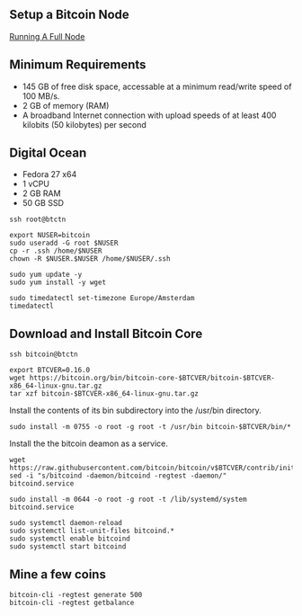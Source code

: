 Setup a Bitcoin Node
--------------------

[Running A Full Node](https://bitcoin.org/en/full-node)

## Minimum Requirements

* 145 GB of free disk space, accessable at a minimum read/write speed of 100 MB/s.
* 2 GB of memory (RAM)
* A broadband Internet connection with upload speeds of at least 400 kilobits (50 kilobytes) per second

## Digital Ocean

* Fedora 27 x64
* 1 vCPU
* 2 GB RAM
* 50 GB SSD

```
ssh root@btctn

export NUSER=bitcoin
sudo useradd -G root $NUSER
cp -r .ssh /home/$NUSER
chown -R $NUSER.$NUSER /home/$NUSER/.ssh

sudo yum update -y
sudo yum install -y wget

sudo timedatectl set-timezone Europe/Amsterdam
timedatectl 
```

## Download and Install Bitcoin Core

```
ssh bitcoin@btctn

export BTCVER=0.16.0
wget https://bitcoin.org/bin/bitcoin-core-$BTCVER/bitcoin-$BTCVER-x86_64-linux-gnu.tar.gz
tar xzf bitcoin-$BTCVER-x86_64-linux-gnu.tar.gz 
```

Install the contents of its bin subdirectory into the /usr/bin directory.

```
sudo install -m 0755 -o root -g root -t /usr/bin bitcoin-$BTCVER/bin/*
```
    
Install the the bitcoin deamon as a service.

```
wget https://raw.githubusercontent.com/bitcoin/bitcoin/v$BTCVER/contrib/init/bitcoind.service
sed -i "s/bitcoind -daemon/bitcoind -regtest -daemon/" bitcoind.service 

sudo install -m 0644 -o root -g root -t /lib/systemd/system bitcoind.service

sudo systemctl daemon-reload
sudo systemctl list-unit-files bitcoind.*
sudo systemctl enable bitcoind
sudo systemctl start bitcoind
```
    
## Mine a few coins

```
bitcoin-cli -regtest generate 500
bitcoin-cli -regtest getbalance
```    
    
    